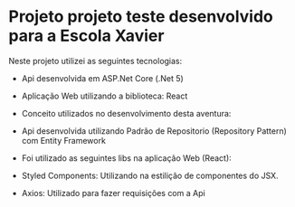 # Projeto projeto teste desenvolvido para a Escola Xavier
Neste projeto utilizei as seguintes tecnologias:

- Api desenvolvida em ASP.Net Core (.Net 5)
- Aplicação Web utilizando a biblioteca: React

- Conceito utilizados no desenvolvimento desta aventura:
- Api desenvolvida utilizando Padrão de Repositorio (Repository Pattern) com Entity Framework

- Foi utilizado as seguintes libs na aplicação Web (React):
- Styled Components: Utilizando na estilição de componentes do JSX. 
- Axios: Utilizado para fazer requisições com a Api
